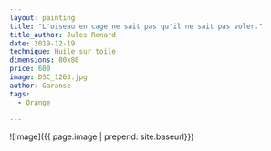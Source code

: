 ```yaml
---
layout: painting
title: "L'oiseau en cage ne sait pas qu'il ne sait pas voler."
title_author: Jules Renard
date: 2019-12-19
technique: Huile sur toile
dimensions: 80x80
price: 600
image: DSC_1263.jpg
author: Garanse
tags:
  - Orange
  
---
```

![Image]({{ page.image | prepend: site.baseurl}})
